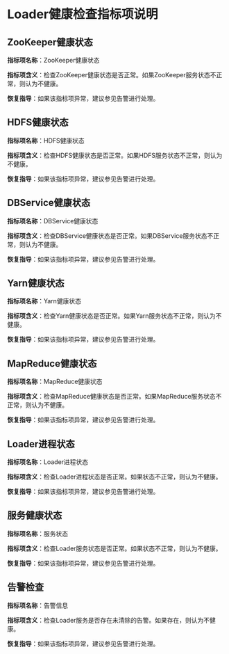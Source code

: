 # Loader健康检查指标项说明<a name="mrs_01_0292"></a>

## ZooKeeper健康状态<a name="zh-cn_topic_0065826719_section26131397102445"></a>

**指标项名称**：ZooKeeper健康状态

**指标项含义**：检查ZooKeeper健康状态是否正常。如果ZooKeeper服务状态不正常，则认为不健康。

**恢复指导**：如果该指标项异常，建议参见告警进行处理。

## HDFS健康状态<a name="zh-cn_topic_0065826719_section961780910259"></a>

**指标项名称**：HDFS健康状态

**指标项含义**：检查HDFS健康状态是否正常。如果HDFS服务状态不正常，则认为不健康。

**恢复指导**：如果该指标项异常，建议参见告警进行处理。

## DBService健康状态<a name="zh-cn_topic_0065826719_section15221477102530"></a>

**指标项名称**：DBService健康状态

**指标项含义**：检查DBService健康状态是否正常。如果DBService服务状态不正常，则认为不健康。

**恢复指导**：如果该指标项异常，建议参见告警进行处理。

## Yarn健康状态<a name="zh-cn_topic_0065826719_section9161135102556"></a>

**指标项名称**：Yarn健康状态

**指标项含义**：检查Yarn健康状态是否正常。如果Yarn服务状态不正常，则认为不健康。

**恢复指导**：如果该指标项异常，建议参见告警进行处理。

## MapReduce健康状态<a name="zh-cn_topic_0065826719_section55038974102636"></a>

**指标项名称**：MapReduce健康状态

**指标项含义**：检查MapReduce健康状态是否正常。如果MapReduce服务状态不正常，则认为不健康。

**恢复指导**：如果该指标项异常，建议参见告警进行处理。

## Loader进程状态<a name="zh-cn_topic_0065826719_section732274010275"></a>

**指标项名称**：Loader进程状态

**指标项含义**：检查Loader进程状态是否正常。如果状态不正常，则认为不健康。

**恢复指导**：如果该指标项异常，建议参见告警进行处理。

## 服务健康状态<a name="zh-cn_topic_0065826719_section35056573102729"></a>

**指标项名称**：服务状态

**指标项含义**：检查Loader服务状态是否正常。如果状态不正常，则认为不健康。

**恢复指导**：如果该指标项异常，建议参见告警进行处理。

## 告警检查<a name="zh-cn_topic_0065826719_section50456250102745"></a>

**指标项名称**：告警信息

**指标项含义**：检查Loader服务是否存在未清除的告警。如果存在，则认为不健康。

**恢复指导**：如果该指标项异常，建议参见告警进行处理。

